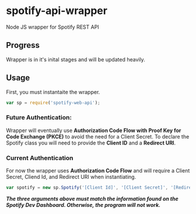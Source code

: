# spotify-api-wrapper
Node JS wrapper for Spotify REST API

## Progress
Wrapper is in it's inital stages and will be updated heavily.

## Usage

First, you must instantaite the wrapper. 

```js
var sp = require('spotify-web-api');
```
### Future Authentication:

Wrapper will eventually use **Authorization Code Flow with Proof Key for Code Exchange (PKCE)** to avoid the need for a Client Secret.
To declare the Spotify class you will need to provide the **Client ID** and a **Redirect URI**.

### Current Authentication

For now the wrapper uses **Authorization Code Flow** and will require a Client Secret, Cliend Id, and Redirect URI when instantiating.

```js
var spotify = new sp.Spotify('[Client Id]', '[Client Secret]', '[Redirect URL]');
```
***The three arguments above must match the information found on the Spotify Dev Dashboard. Otherwise, the program will not work.***

